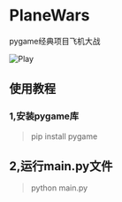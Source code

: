 # PlaneWars
pygame经典项目飞机大战

![Play](https://user-images.githubusercontent.com/62071831/217602828-f58a4d96-0f17-425c-9be3-34864417e4d0.gif)


## 使用教程
### 1,安装pygame库

> pip install pygame

## 2,运行main.py文件

> python main.py
